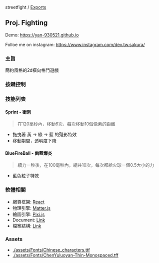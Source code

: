 streetfight / [Exports](modules.md)

## Proj. Fighting 

Demo: https://yan-930521.github.io

Folloe me on instagram: https://www.instagram.com/dev.tw.sakura/ 

### 主旨
簡約風格的2d橫向格鬥遊戲
### 按鍵控制

### 技能列表
#### Sprint - 衝刺
> 在120毫秒內，移動6次，每次移動10個像素的距離
- 拖曳著 黃 -> 綠 -> 藍 的殘影特效
- 移動期間，透明度下降

#### BlueFireBall - 幽藍爆炎
> 續力一秒後，在100毫秒內，總共10次，每次都給火球一個0.5大小的力
- 藍色粒子特效
### 軟體相關
- 網頁框架: [React](https://react.dev/)
- 物理引擎: [Matter.js](https://brm.io/matter-js/)
- 繪圖引擎: [Pixi.js](https://pixijs.com/)
- Document: [Link](./docs/modules.md)
- 檔案結構: [Link](./watch.md)
### Assets
- [./assets/Fonts/Chinese_characters.ttf](https://www.bmicopy.com/%E4%B8%AD%E6%96%87%E5%AD%97%E9%AB%94/%E4%B8%AD%E6%96%87%E5%AD%97%E9%AB%94%E8%BD%89%E6%8F%9B/Chinese_characters_generator.php)
- [./assets/Fonts/ChenYuluoyan-Thin-Monospaced.tff](https://github.com/Chenyu-otf/chenyuluoyan_thin)
